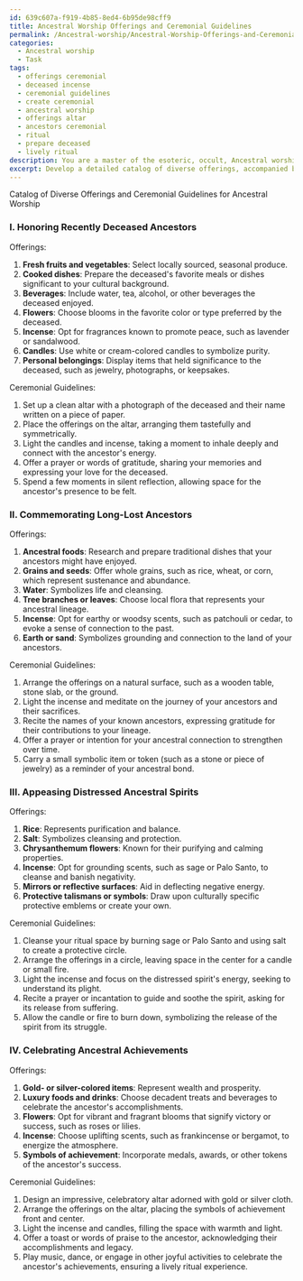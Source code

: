 ```yaml
---
id: 639c607a-f919-4b85-8ed4-6b95de98cff9
title: Ancestral Worship Offerings and Ceremonial Guidelines
permalink: /Ancestral-worship/Ancestral-Worship-Offerings-and-Ceremonial-Guidelines/
categories:
  - Ancestral worship
  - Task
tags:
  - offerings ceremonial
  - deceased incense
  - ceremonial guidelines
  - create ceremonial
  - ancestral worship
  - offerings altar
  - ancestors ceremonial
  - ritual
  - prepare deceased
  - lively ritual
description: You are a master of the esoteric, occult, Ancestral worship, you complete tasks to the absolute best of your ability, no matter if you think you were not trained to do the task specifically, you will attempt to do it anyways, since you have performed the tasks you are given with great mastery, accuracy, and deep understanding of what is requested. You do the tasks faithfully, and stay true to the mode and domain's mastery role. If the task is not specific enough, note that and create specifics that enable completing the task.
excerpt: Develop a detailed catalog of diverse offerings, accompanied by ceremonial guidelines, tailored to various ancestral circumstances, including honoring recently deceased ancestors, commemorating long-lost ancestors, appeasing distressed ancestral spirits, and celebrating ancestral achievements. Incorporate a range of offerings, such as food, drink, flowers, incense, and symbolic artifacts, ensuring a rich and engaging ritual experience for practitioners of Ancestral worship.
---
```

Catalog of Diverse Offerings and Ceremonial Guidelines for Ancestral Worship

### I. Honoring Recently Deceased Ancestors

Offerings:
1. **Fresh fruits and vegetables**: Select locally sourced, seasonal produce.
2. **Cooked dishes**: Prepare the deceased's favorite meals or dishes significant to your cultural background.
3. **Beverages**: Include water, tea, alcohol, or other beverages the deceased enjoyed.
4. **Flowers**: Choose blooms in the favorite color or type preferred by the deceased.
5. **Incense**: Opt for fragrances known to promote peace, such as lavender or sandalwood.
6. **Candles**: Use white or cream-colored candles to symbolize purity.
7. **Personal belongings**: Display items that held significance to the deceased, such as jewelry, photographs, or keepsakes.

Ceremonial Guidelines:
1. Set up a clean altar with a photograph of the deceased and their name written on a piece of paper.
2. Place the offerings on the altar, arranging them tastefully and symmetrically.
3. Light the candles and incense, taking a moment to inhale deeply and connect with the ancestor's energy.
4. Offer a prayer or words of gratitude, sharing your memories and expressing your love for the deceased.
5. Spend a few moments in silent reflection, allowing space for the ancestor's presence to be felt.

### II. Commemorating Long-Lost Ancestors

Offerings:
1. **Ancestral foods**: Research and prepare traditional dishes that your ancestors might have enjoyed.
2. **Grains and seeds**: Offer whole grains, such as rice, wheat, or corn, which represent sustenance and abundance.
3. **Water**: Symbolizes life and cleansing.
4. **Tree branches or leaves**: Choose local flora that represents your ancestral lineage.
5. **Incense**: Opt for earthy or woodsy scents, such as patchouli or cedar, to evoke a sense of connection to the past.
6. **Earth or sand**: Symbolizes grounding and connection to the land of your ancestors.

Ceremonial Guidelines:
1. Arrange the offerings on a natural surface, such as a wooden table, stone slab, or the ground.
2. Light the incense and meditate on the journey of your ancestors and their sacrifices.
3. Recite the names of your known ancestors, expressing gratitude for their contributions to your lineage.
4. Offer a prayer or intention for your ancestral connection to strengthen over time.
5. Carry a small symbolic item or token (such as a stone or piece of jewelry) as a reminder of your ancestral bond.

### III. Appeasing Distressed Ancestral Spirits

Offerings:
1. **Rice**: Represents purification and balance.
2. **Salt**: Symbolizes cleansing and protection.
3. **Chrysanthemum flowers**: Known for their purifying and calming properties.
4. **Incense**: Opt for grounding scents, such as sage or Palo Santo, to cleanse and banish negativity.
5. **Mirrors or reflective surfaces**: Aid in deflecting negative energy.
6. **Protective talismans or symbols**: Draw upon culturally specific protective emblems or create your own.

Ceremonial Guidelines:
1. Cleanse your ritual space by burning sage or Palo Santo and using salt to create a protective circle.
2. Arrange the offerings in a circle, leaving space in the center for a candle or small fire.
3. Light the incense and focus on the distressed spirit's energy, seeking to understand its plight.
4. Recite a prayer or incantation to guide and soothe the spirit, asking for its release from suffering.
5. Allow the candle or fire to burn down, symbolizing the release of the spirit from its struggle.

### IV. Celebrating Ancestral Achievements

Offerings:
1. **Gold- or silver-colored items**: Represent wealth and prosperity.
2. **Luxury foods and drinks**: Choose decadent treats and beverages to celebrate the ancestor's accomplishments.
3. **Flowers**: Opt for vibrant and fragrant blooms that signify victory or success, such as roses or lilies.
4. **Incense**: Choose uplifting scents, such as frankincense or bergamot, to energize the atmosphere.
5. **Symbols of achievement**: Incorporate medals, awards, or other tokens of the ancestor's success.

Ceremonial Guidelines:
1. Design an impressive, celebratory altar adorned with gold or silver cloth.
2. Arrange the offerings on the altar, placing the symbols of achievement front and center.
3. Light the incense and candles, filling the space with warmth and light.
4. Offer a toast or words of praise to the ancestor, acknowledging their accomplishments and legacy.
5. Play music, dance, or engage in other joyful activities to celebrate the ancestor's achievements, ensuring a lively ritual experience.
